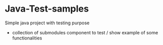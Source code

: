 # Java-Test-samples
Simple java project with testing purpose
- collection of submodules component to test / show example of some functionalities

